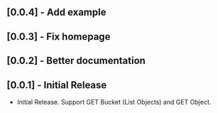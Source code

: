 ## [0.0.4] - Add example

## [0.0.3] - Fix homepage

## [0.0.2] - Better documentation

## [0.0.1] - Initial Release

* Initial Release. Support GET Bucket (List Objects) and GET Object.
